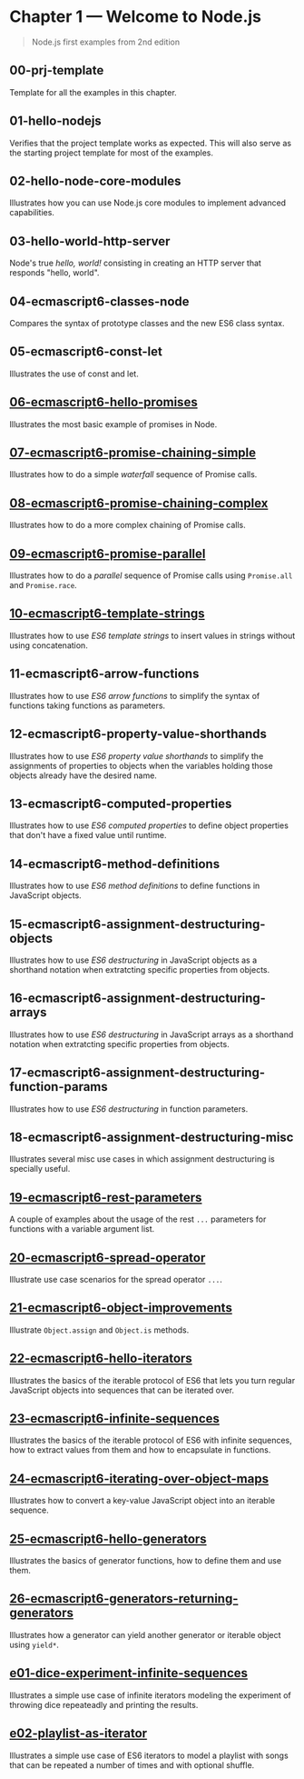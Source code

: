 # Chapter 1 &mdash; Welcome to Node.js
> Node.js first examples from 2nd edition

## 00-prj-template
Template for all the examples in this chapter.

## 01-hello-nodejs
Verifies that the project template works as expected. This will also serve as the starting project template for most of the examples.

## 02-hello-node-core-modules
Illustrates how you can use Node.js core modules to implement advanced capabilities.

## 03-hello-world-http-server
Node's true *hello, world!* consisting in creating an HTTP server that responds "hello, world".

## 04-ecmascript6-classes-node
Compares the syntax of prototype classes and the new ES6 class syntax.

## 05-ecmascript6-const-let
Illustrates the use of const and let.

## [06-ecmascript6-hello-promises](06-ecmascript6-hello-promises)
Illustrates the most basic example of promises in Node.

## [07-ecmascript6-promise-chaining-simple](07-ecmascript6-promise-chaining-simple)
Illustrates how to do a simple *waterfall* sequence of Promise calls.

## [08-ecmascript6-promise-chaining-complex](08-ecmascript6-promise-chaining-complex)
Illustrates how to do a more complex chaining of Promise calls.

## [09-ecmascript6-promise-parallel](09-ecmascript6-promise-parallel)
Illustrates how to do a *parallel* sequence of Promise calls using `Promise.all` and `Promise.race`.

## [10-ecmascript6-template-strings](10-ecmascript6-template-strings)
Illustrates how to use *ES6 template strings* to insert values in strings without using concatenation.

## 11-ecmascript6-arrow-functions
Illustrates how to use *ES6 arrow functions* to simplify the syntax of functions taking functions as parameters.

## 12-ecmascript6-property-value-shorthands
Illustrates how to use *ES6 property value shorthands* to simplify the assignments of properties to objects when the variables holding those objects already have the desired name.

## 13-ecmascript6-computed-properties
Illustrates how to use *ES6 computed properties* to define object properties that don't have a fixed value until runtime.

## 14-ecmascript6-method-definitions
Illustrates how to use *ES6 method definitions* to define functions in JavaScript objects.

## 15-ecmascript6-assignment-destructuring-objects
Illustrates how to use *ES6 destructuring* in JavaScript objects as a shorthand notation when extratcting specific properties from objects.

## 16-ecmascript6-assignment-destructuring-arrays
Illustrates how to use *ES6 destructuring* in JavaScript arrays as a shorthand notation when extratcting specific properties from objects.

## 17-ecmascript6-assignment-destructuring-function-params
Illustrates how to use *ES6 destructuring* in function parameters.

## 18-ecmascript6-assignment-destructuring-misc
Illustrates several misc use cases in which assignment destructuring is specially useful.

## [19-ecmascript6-rest-parameters](19-ecmascript6-rest-parameters)
A couple of examples about the usage of the rest `...` parameters for functions with a variable argument list.

## [20-ecmascript6-spread-operator](20-ecmascript6-spread-operator)
Illustrate use case scenarios for the spread operator `...`.

## [21-ecmascript6-object-improvements](21-ecmascript6-object-improvements)
Illustrate `Object.assign` and `Object.is` methods.

## [22-ecmascript6-hello-iterators](22-ecmascript6-hello-iterators)
Illustrates the basics of the iterable protocol of ES6 that lets you turn regular JavaScript objects into sequences that can be iterated over.

## [23-ecmascript6-infinite-sequences](23-ecmascript6-infinite-sequences)
Illustrates the basics of the iterable protocol of ES6 with infinite sequences, how to extract values from them and how to encapsulate in functions.

## [24-ecmascript6-iterating-over-object-maps](24-ecmascript6-iterating-over-object-maps)
Illustrates how to convert a key-value JavaScript object into an iterable sequence.

## [25-ecmascript6-hello-generators](25-ecmascript6-hello-generators)
Illustrates the basics of generator functions, how to define them and use them.

## [26-ecmascript6-generators-returning-generators](26-ecmascript6-generators-returning-generators)
Illustrates how a generator can yield another generator or iterable object using `yield*`.

## [e01-dice-experiment-infinite-sequences](e01-dice-experiment-infinite-sequences)
Illustrates a simple use case of infinite iterators modeling the experiment of throwing dice repeateadly and printing the results.

## [e02-playlist-as-iterator](e02-playlist-as-iterator)
Illustrates a simple use case of ES6 iterators to model a playlist with songs that can be repeated a number of times and with optional shuffle.